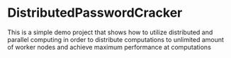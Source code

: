 # DistributedPasswordCracker
This is a simple demo project that shows how to utilize distributed and parallel computing in order to distribute computations to unlimited amount of worker nodes and achieve maximum performance at computations
